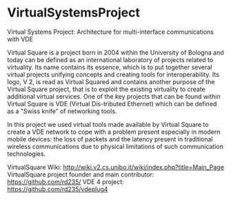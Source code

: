 # VirtualSystemsProject
Virtual Systems Project: Architecture for multi-interface communications with VDE


Virtual Square is a project born in 2004 within the University of Bologna and today can be defined as an international laboratory of projects related to virtuality. Its name contains its essence, which is to put together several virtual projects unifying concepts and creating tools for interoperability.
Its logo, V 2, is read as Virtual Squared and contains another purpose of the Virtual Square project, that is to exploit the existing virtuality to create additional virtual services.
One of the key projects that can be found within Virtual Square is VDE (Virtual Dis-tributed Ethernet) which can be defined as a "Swiss knife" of networking tools.

In this project we used virtual tools made available by Virtual Square to create a VDE network to cope with a problem present especially in modern mobile devices: the loss of packets and the latency present in traditional wireless communications due to physical limitations of such communication technologies.


VirtualSquare Wiki: http://wiki.v2.cs.unibo.it/wiki/index.php?title=Main_Page
VirtualSquare project founder and main contributor: https://github.com/rd235/
VDE 4 project: https://github.com/rd235/vdeplug4
